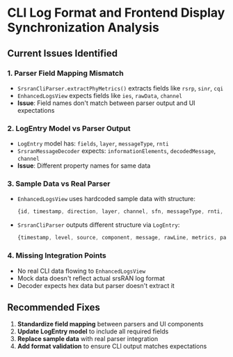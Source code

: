 # CLI Log Format and Frontend Display Synchronization Analysis

## Current Issues Identified

### 1. **Parser Field Mapping Mismatch**
- `SrsranCliParser.extractPhyMetrics()` extracts fields like `rsrp`, `sinr`, `cqi` 
- `EnhancedLogsView` expects fields like `ies`, `rawData`, `channel`
- **Issue**: Field names don't match between parser output and UI expectations

### 2. **LogEntry Model vs Parser Output**
- `LogEntry` model has: `fields`, `layer`, `messageType`, `rnti`
- `SrsranMessageDecoder` expects: `informationElements`, `decodedMessage`, `channel`
- **Issue**: Different property names for same data

### 3. **Sample Data vs Real Parser**
- `EnhancedLogsView` uses hardcoded sample data with structure:
  ```js
  {id, timestamp, direction, layer, channel, sfn, messageType, rnti, message, rawData, ies}
  ```
- `SrsranCliParser` outputs different structure via `LogEntry`:
  ```js  
  {timestamp, level, source, component, message, rawLine, metrics, parsed}
  ```

### 4. **Missing Integration Points**
- No real CLI data flowing to `EnhancedLogsView`
- Mock data doesn't reflect actual srsRAN log format
- Decoder expects hex data but parser doesn't extract it

## Recommended Fixes

1. **Standardize field mapping** between parsers and UI components
2. **Update LogEntry model** to include all required fields
3. **Replace sample data** with real parser integration
4. **Add format validation** to ensure CLI output matches expectations